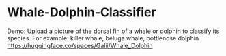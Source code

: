 # Whale-Dolphin-Classifier
Demo: Upload a picture of the dorsal fin of a whale or dolphin to classify its species. For example: killer whale, beluga whale, bottlenose dolphin
https://huggingface.co/spaces/Galii/Whale_Dolphin
